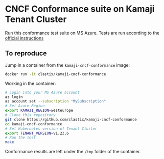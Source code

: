 # CNCF Conformance suite on Kamaji Tenant Cluster

Run this conformance test suite on MS Azure. Tests are run according to the [official instructions](https://github.com/cncf/k8s-conformance/blob/master/instructions.md)

## To reproduce

Jump in a container from the `kamaji-cncf-conformance` image:

```bash
docker run -it clastix/kamaji-cncf-conformance
```

Working in the container:

```bash
# Login into your MS Azure account
az login
az account set --subscription "MySubscription"
# Set Azure Region
export KAMAJI_REGION=westeurope
# Clone this repository
git clone https://github.com/clastix/kamaji-cncf-conformance
cd kamaji-cncf-conformance
# Set Kubernetes version of Tenant Cluster
export TENANT_VERSION=v1.23.6
# Run the test
make
```

Conformance results are left under the `/tmp` folder of the container.
